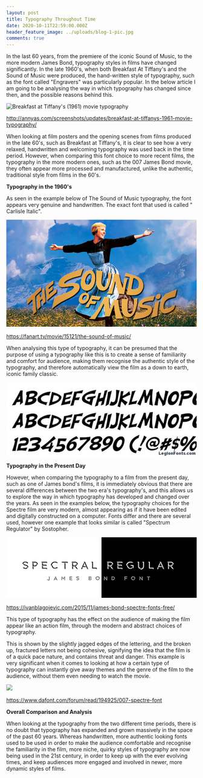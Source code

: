 ```yaml
---
layout: post
title: Typography Throughout Time
date: 2020-10-11T22:59:00.000Z
header_feature_image: ../uploads/blog-1-pic.jpg
comments: true
---
```

In the last 60 years, from the premiere of the iconic Sound of Music, to the more modern James Bond, typography styles in films have changed significantly. In the late 1960's, when both Breakfast At Tiffany's and the Sound of Music were produced, the hand-written style of typography, such as the font called "Engravers" was particularly popular. In the below article I am going to be analysing the way in which typography has changed since then, and the possible reasons behind this.

![Breakfast at Tiffany's (1961) movie typography](https://lh3.googleusercontent.com/proxy/MNgJg4LssI4vWTP0pW6vCTCVuERF4xBc2Z1tS8m_7D0oJ0jmloj4R4rN8SevgPGkKovk0JsHq0mQujL3xx9qSAZgUrOYzcgewQHZdea_DEqSgYZtvM5daMrZB05JSOhfhqqAcnYEwEkN6JfKE7d8)

http://annyas.com/screenshots/updates/breakfast-at-tiffanys-1961-movie-typography/

When looking at film posters and the opening scenes from films produced in the late 60's, such as Breakfast at Tiffany's, it is clear to see how a very relaxed, handwritten and welcoming typography was used back in the time period. However, when comparing this font choice to more recent films, the typography in the more modern ones, such as the 007 James Bond movie, they often appear more processed and manufactured, unlike the authentic, traditional style from films in the 60's.

**Typography in the 1960's**

As seen in the example below of The Sound of Music typography, the font appears very genuine and handwritten. The exact font that used is called " Carlisle Italic". 

![](../uploads/music-pic.jpg "The Sound of Music Poster")

https://fanart.tv/movie/15121/the-sound-of-music/

 When analysing this type of typography, it can be presumed that the purpose of using a typography like this is to create a sense of familiarity and comfort for audience, making them recognise the authentic style of the typography, and therefore automatically view the film as a down to earth, iconic family classic. 

![](../uploads/writing-sound.jpg "Examples of the font Carlisle Italics")

**Typography in the Present Day**

However, when comparing the typography to a film from the present day, such as one of James bond's films, it is immediately obvious that there are several differences between the two era's typography's, and this allows us to explore the way in which typography has developed and changed over the years. As seen in the examples below, the typography choices for the Spectre film are very modern, almost appearing as if it have been edited and digitally constructed on a computer. Fonts differ and there are several used, however one example that looks similar is called "Spectrum Regulator" by Sostopher. 

![](../uploads/james-bond-font.jpg "Spectre Film Typography")

https://ivanblagojevic.com/2015/11/james-bond-spectre-fonts-free/

This type of typography has the effect on the audience of making the film appear like an action film, through the modern and abstract choices of typography. 

This is shown by the slightly jagged edges of the lettering, and the broken up, fractured letters not being cohesive, signifying the idea that the film is of a quick pace nature, and contains threat and danger. This example is very significant when it comes to looking at how a certain type of typography can instantly give away themes and the genre of the film to the audience, without them even needing to watch the movie.

![](https://www.dafont.com/forum/attach/orig/4/4/448922.jpg)

https://www.dafont.com/forum/read/194925/007-spectre-font

**Overall Comparison and Analysis**

When looking at the typography from the two different time periods, there is no doubt that typography has expanded and grown massively in the space of the past 60 years. Whereas handwritten,  more authentic looking fonts used to be used in order to make the audience comfortable and recognise the familiarity in the film, more niche, quirky styles of typography are now being used in the 21st century, in order to keep up with the ever evolving times, and keep audiences more engaged and involved in newer, more dynamic styles of films.